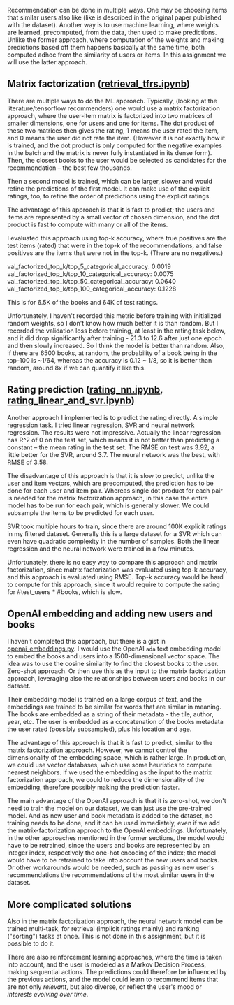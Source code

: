 Recommendation can be done in multiple ways. One may be choosing items that similar users also like (like is described in the original 
paper published with the dataset). Another way is to use machine learning, where weights are learned, precomputed, from the data, then used
to make predictions.
Unlike the former approach, where computation of the weights and making predictions based off them happens basically at the same time, 
both computed adhoc from the similarity of users or items. In this assignment we will use the latter approach. 

## Matrix factorization ([retrieval_tfrs.ipynb](retrieval_tfrs.ipynb))
There are multiple ways to do the ML approach. Typically, (looking at the literature/tensorflow recommenders) one would use a matrix factorization approach, 
where the user-item matrix is factorized into two matrices of smaller dimensions, one for users and one for items. The dot product of these two matrices 
then gives the rating, 1 means the user rated the item, and 0 means
the user did not rate the item. (However it is not exactly how it is trained, and the dot product is only computed for the
negative examples in the batch and the matrix is never fully instantiated in its dense form). Then, the closest books to the 
user would be selected as candidates for the recommendation – the best few thousands.

Then a second model is trained, which can be larger, slower and would refine the predictions of the first model. It can make use of
the explicit ratings, too, to refine the order of predictions using the explicit ratings. 

The advantage of this approach is that it is fast to predict; the users and items are represented by a small vector of chosen dimension, and the dot product
is fast to compute with many or all of the items.

I evaluated this approach using top-k accuracy, where true positives are the test items (rated) that were in the top-k of the recommendations, and false positives
are the items that were not in the top-k. (There are no negatives.) 

val_factorized_top_k/top_5_categorical_accuracy: 0.0019
val_factorized_top_k/top_10_categorical_accuracy: 0.0075
val_factorized_top_k/top_50_categorical_accuracy: 0.0640
val_factorized_top_k/top_100_categorical_accuracy: 0.1228

This is for 6.5K of the books and 64K of test ratings. 

Unfortunately, I haven't recorded this metric before training with initialized random weights, so I don't know how much better it is than random.
But I recorded the validation loss before training, at least in the rating task below, and it did drop significantly 
after training - 21.3 to 12.6 after just one epoch and then slowly increased. So I think the model is better than random.
Also, if there are 6500 books, at random, the probability of a book being in the top-100 is ~1/64, whereas the accuracy is 0.12 ~ 1/8, so it is better than random, around 8x
if we can quantify it like this.

## Rating prediction ([rating_nn.ipynb](rating_nn.ipynb), [rating_linear_and_svr.ipynb](rating_linear_and_svr.ipynb))

Another approach I implemented is to predict the rating directly. A simple regression task. I tried linear regression, SVR and neural network regression.
The results were not impressive. Actually the linear regression has R^2 of 0 on the test set, which means it is not better than predicting a constant – the mean rating
in the test set. The RMSE on test was 3.92, a little better for the SVR, around 3.7. The neural network was the best, with RMSE of 3.58.

The disadvantage of this approach is that it is slow to predict, unlike the user and item vectors, which are precomputed, the prediction
has to be done for each user and item pair. Whereas single dot product for each pair is needed for the matrix factorization approach, in this case 
the entire model has to be run for each pair, which is generally slower. We could subsample the items to be predicted for each user.

SVR took multiple hours to train, since there are around 100K explicit ratings in my filtered dataset. Generally this is 
a large dataset for a SVR which can even have quadratic complexity in the number of samples. Both the linear regression and the neural network
were trained in a few minutes.

Unfortunately, there is no easy way to compare this approach and matrix factorization, since matrix factorization was evaluated using
top-k accuracy, and this approach is evaluated using RMSE. Top-k accuracy would be hard to compute for this approach, since it would require
to compute the rating for #test_users * #books, which is slow.

## OpenAI embedding and adding new users and books

I haven't completed this approach, but there is a gist in  [openai_embeddings.py](openai_embeddings.py). I would use the OpenAI `ada` text embedding model to embed the books and users
into a 1500-dimensional vector space. The idea was to use the cosine similarity to find the closest books to the user. Zero-shot approach.
Or then use this as the input to the matrix factorization approach, leveraging also the relationships between users and books in our dataset.

Their embedding model is trained on a large corpus of text, and the embeddings are trained to be similar for words that are similar in meaning. 
The books are embedded as a string of their metadata - the tile, author, year, etc. The user is embedded as a concatenation
of the books metadata the user rated (possibly subsampled), plus his location and age.

The advantage of this approach is that it is fast to predict, similar to the matrix factorization approach. However, we cannot control the 
dimensionality of the embedding space, which is rather large. In production, we could use vector databases, which use some 
heuristics to compute nearest neighbors. If we used the embedding as the input to the matrix factorization approach,
we could to reduce the dimensionality of the embedding, therefore possibly making the prediction faster.

The main advantage of the OpenAI approach is that it is zero-shot, we don't need to train the model on our dataset, we can just use the pre-trained model. And as new
user and book metadata is added to the dataset, no training needs to be done, and it can be used immediately, even if we add the matrix-factorization approach to the OpenAI embeddings.
Unfortunately, in the other approaches mentioned in the former sections, the model would have to be retrained, since the users and books are represented by an integer index, respectively the
one-hot encoding of the index; the model would have to be retrained to take into account the new users and books. Or other workarounds would be needed, such
as passing as new user's recommendations the recommendations of the most similar users in the dataset.


## More complicated solutions

Also in the matrix factorization approach, the neural network model can be trained multi-task, for retrieval (implicit ratings mainly) and ranking ("sorting") tasks
at once. This is not done in this assignment, but it is possible to do it.

There are also reinforcement learning approaches, where the time is taken into account, and the user is modeled as a Markov Decision Process, making sequential
actions. The predictions could therefore be influenced by the previous actions, and the model could learn to recommend items that are not only _relevant_, but also
diverse, or reflect the user's mood or _interests evolving over time_.
